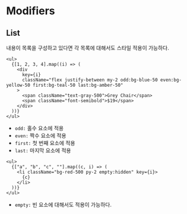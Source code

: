 # Modifiers

## List
내용이 목록을 구성하고 있다면 각 목록에 대해서도 스타일 적용이 가능하다.
```tsx
<ul>
  {[1, 2, 3, 4].map((i) => (
    <div
      key={i}
      className="flex justify-between my-2 odd:bg-blue-50 even:bg-yellow-50 first:bg-teal-50 last:bg-amber-50"
    >
      <span className="text-gray-500">Grey Chair</span>
      <span className="font-semibold">$19</span>
    </div>
  ))}
</ul>
```
- `odd:` 홀수 요소에 적용
- `even:` 짝수 요소에 적용
- `first:` 첫 번째 요소에 적용
- `last:` 마지막 요소에 적용

```tsx
<ul>
  {["a", "b", "c", ""].map((c, i) => (
    <li className="bg-red-500 py-2 empty:hidden" key={i}>
      {c}
    </li>
  ))}
</ul>
```
- `empty:` 빈 요소에 대해서도 적용이 가능하다.